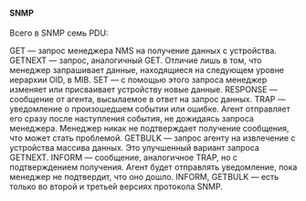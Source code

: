 #### SNMP

Всего в SNMP семь PDU:

GET — запрос менеджера NMS на получение данных c устройства.
GETNEXT — запрос, аналогичный GET. Отличие лишь в том, что менеджер запрашивает данные, находящиеся на следующем уровне иерархии OID, в MIB.
SET — с помощью этого запроса менеджер изменяет или присваивает устройству новые данные.
RESPONSE — сообщение от агента, высылаемое в ответ на запрос данных.
TRAP — уведомление о произошедшем событии или ошибке. Агент отправляет его сразу после наступления события, не дожидаясь запроса менеджера. Менеджер никак не подтверждает получение сообщения, что может стать проблемой.
GETBULK — запрос агенту на извлечение с устройства массива данных. Это улучшенный вариант запроса GETNEXT.
INFORM — сообщение, аналогичное TRAP, но с подтверждением получения. Агент будет отправлять уведомление, пока менеджер не подтвердит, что оно дошло.
INFORM, GETBULK — есть только во второй и третьей версиях протокола SNMP.
